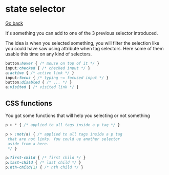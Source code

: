 # state selector

[Go back](..)

It's something you can add to one
of the 3 previous selector introduced.

The idea is when you selected something,
you will filter the selection like you could
have saw using attribute when tag selectors.
Here some of them usable this time on any kind
of selectors.

```css
button:hover { /* mouse on top of it */ }
input:checked { /* checked input */ }
a:active { /* active link */ }
input:focus { /* typing ~= focused input */ }
button:disabled { /* ... */ }
a:visited { /* visited link */ }
```

<div class="sr"></div>

## CSS functions

You got some functions that will help you selecting
or not something

```css
p > * { /* applied to all tags inside a p tag */ }

p > :not(a) { /* applied to all tags inside a p tag
 that are not links. You could ue another selector
 aside from a here.
 */ }

p:first-child { /* first child */ }
p:last-child { /* last child */ }
p:nth-child(1) { /* nth child */ }
```